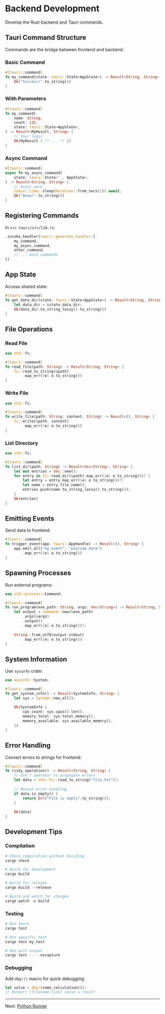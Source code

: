 # Backend Development

Develop the Rust backend and Tauri commands.

## Tauri Command Structure

Commands are the bridge between frontend and backend.

### Basic Command

```rust
#[tauri::command]
fn my_command(state: tauri::State<AppState>) -> Result<String, String> {
    Ok("Success!".to_string())
}
```

### With Parameters

```rust
#[tauri::command]
fn my_command(
    name: String,
    count: i32,
    state: tauri::State<AppState>,
) -> Result<MyResult, String> {
    // Your logic
    Ok(MyResult { /* ... */ })
}
```

### Async Command

```rust
#[tauri::command]
async fn my_async_command(
    state: tauri::State<'_, AppState>,
) -> Result<String, String> {
    // Async work
    tokio::time::sleep(Duration::from_secs(1)).await;
    Ok("Done!".to_string())
}
```

## Registering Commands

In `src-tauri/src/lib.rs`:

```rust
.invoke_handler(tauri::generate_handler![
    my_command,
    my_async_command,
    other_command,
    // ... more commands
])
```

## App State

Access shared state:

```rust
#[tauri::command]
fn get_data_dir(state: tauri::State<AppState>) -> Result<String, String> {
    let data_dir = &state.data_dir;
    Ok(data_dir.to_string_lossy().to_string())
}
```

## File Operations

### Read File

```rust
use std::fs;

#[tauri::command]
fn read_file(path: String) -> Result<String, String> {
    fs::read_to_string(&path)
        .map_err(|e| e.to_string())
}
```

### Write File

```rust
use std::fs;

#[tauri::command]
fn write_file(path: String, content: String) -> Result<(), String> {
    fs::write(&path, content)
        .map_err(|e| e.to_string())
}
```

### List Directory

```rust
use std::fs;

#[tauri::command]
fn list_dir(path: String) -> Result<Vec<String>, String> {
    let mut entries = Vec::new();
    for entry in fs::read_dir(&path).map_err(|e| e.to_string())? {
        let entry = entry.map_err(|e| e.to_string())?;
        let name = entry.file_name();
        entries.push(name.to_string_lossy().to_string());
    }
    Ok(entries)
}
```

## Emitting Events

Send data to frontend:

```rust
#[tauri::command]
fn trigger_event(app: tauri::AppHandle) -> Result<(), String> {
    app.emit_all("my_event", "payload data")
        .map_err(|e| e.to_string())
}
```

## Spawning Processes

Run external programs:

```rust
use std::process::Command;

#[tauri::command]
fn run_program(exe_path: String, args: Vec<String>) -> Result<String, String> {
    let output = Command::new(&exe_path)
        .args(&args)
        .output()
        .map_err(|e| e.to_string())?;
    
    String::from_utf8(output.stdout)
        .map_err(|e| e.to_string())
}
```

## System Information

Use `sysinfo` crate:

```rust
use sysinfo::System;

#[tauri::command]
fn get_system_info() -> Result<SystemInfo, String> {
    let sys = System::new_all();
    
    Ok(SystemInfo {
        cpu_count: sys.cpus().len(),
        memory_total: sys.total_memory(),
        memory_available: sys.available_memory(),
    })
}
```

## Error Handling

Convert errors to strings for frontend:

```rust
#[tauri::command]
fn risky_operation() -> Result<String, String> {
    // Use ? operator to propagate errors
    let data = std::fs::read_to_string("file.txt")?;
    
    // Manual error handling
    if data.is_empty() {
        return Err("File is empty".to_string());
    }
    
    Ok(data)
}
```

## Development Tips

### Compilation

```powershell
# Check compilation without building
cargo check

# Build for development
cargo build

# Build for release
cargo build --release

# Build and watch for changes
cargo watch -x build
```

### Testing

```powershell
# Run tests
cargo test

# Run specific test
cargo test my_test

# Run with output
cargo test -- --nocapture
```

### Debugging

Add `dbg!()` macro for quick debugging:

```rust
let value = dbg!(some_calculation());
// Output: [filename:line] value = result
```

---

Next: [Python Runner](python-runner.md)
